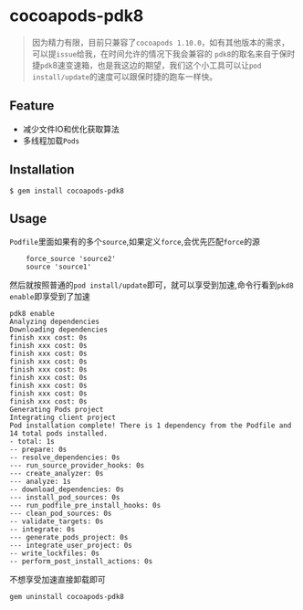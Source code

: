 # cocoapods-pdk8
> 因为精力有限，目前只兼容了`cocoapods 1.10.0`，如有其他版本的需求，可以提`issue`给我，在时间允许的情况下我会兼容的
`pdk8`的取名来自于保时捷`pdk`8速变速箱，也是我这边的期望，我们这个小工具可以让`pod install/update`的速度可以跟保时捷的跑车一样快。

## Feature
- 减少文件IO和优化获取算法
- 多线程加载`Pods`
## Installation

    $ gem install cocoapods-pdk8

## Usage

`Podfile`里面如果有的多个`source`,如果定义`force`,会优先匹配`force`的源
```
    force_source 'source2'
    source 'source1'
```

然后就按照普通的`pod install/update`即可，就可以享受到加速,命令行看到`pkd8 enable`即享受到了加速
```
pdk8 enable
Analyzing dependencies
Downloading dependencies
finish xxx cost: 0s
finish xxx cost: 0s
finish xxx cost: 0s
finish xxx cost: 0s
finish xxx cost: 0s
finish xxx cost: 0s
finish xxx cost: 0s
finish xxx cost: 0s
finish xxx cost: 0s
Generating Pods project
Integrating client project
Pod installation complete! There is 1 dependency from the Podfile and 14 total pods installed.
- total: 1s
-- prepare: 0s
-- resolve_dependencies: 0s
--- run_source_provider_hooks: 0s
--- create_analyzer: 0s
--- analyze: 1s
-- download_dependencies: 0s
--- install_pod_sources: 0s
--- run_podfile_pre_install_hooks: 0s
--- clean_pod_sources: 0s
-- validate_targets: 0s
-- integrate: 0s
--- generate_pods_project: 0s
--- integrate_user_project: 0s
-- write_lockfiles: 0s
-- perform_post_install_actions: 0s
```
不想享受加速直接卸载即可

```
gem uninstall cocoapods-pdk8
```